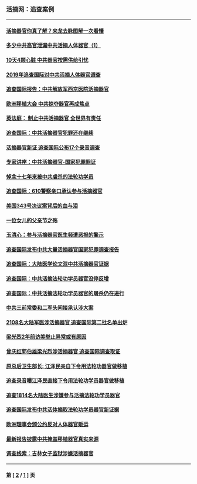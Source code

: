### 活摘网：追查案例
---
#### [活摘器官你真了解？来龙去脉图解一次看懂](../../pages/nf5880/n13013820.md?12180430) 
#### [多少中共高官泄漏中共活摘人体器官（1）](../../pages/nf5880/n12671234.md?12180430) 
#### [10天4颗心脏 中共器官按需供给引忧](../../pages/nf5880/n12326366.md?12180430) 
#### [2019年追查国际对中共活摘人体器官调查](../../pages/nf5880/n11917733.md?12180430) 
#### [追查国际报告：中共解放军西京医院活摘器官](../../pages/nf5880/n11838359.md?12180430) 
#### [欧洲移植大会 中共掠夺器官再成焦点](../../pages/nf5880/n11538883.md?12180430) 
#### [英法庭： 制止中共活摘器官 全世界有责任](../../pages/nf5880/n11330691.md?12180430) 
#### [追查国际：中共活摘器官犯罪还在继续](../../pages/nf5880/n11218301.md?12180430) 
#### [活摘器官新证 追查国际公布17个录音调查](../../pages/nf5880/n10897744.md?12180430) 
#### [专家讲座：中共活摘器官-国家犯罪罪证](../../pages/nf5880/n8828153.md?12180430) 
#### [悼念十七年来被中共虐杀的法轮功学员](../../pages/nf5880/n8124823.md?12180430) 
#### [追查国际：610警察亲口承认参与活摘器官](../../pages/nf5880/n8109067.md?12180430) 
#### [美国343号决议案背后的血与泪](../../pages/nf5880/n8020684.md?12180430) 
#### [一位女儿的父亲节之殇](../../pages/nf5880/n8014122.md?12180430) 
#### [玉清心：参与活摘器官医生频遭恶报的警示](../../pages/nf5880/n4637546.md?12180430) 
#### [追查国际发布中共大量活摘器官国家犯罪调查报告](../../pages/nf5880/n4613428.md?12180430) 
#### [追查国际：大陆医学论文泄中共活摘器官证据](../../pages/nf5880/n4608794.md?12180430) 
#### [追查国际：中共活摘法轮功学员器官没停反增](../../pages/nf5880/n4584075.md?12180430) 
#### [追查国际：中共活摘法轮功学员器官的屠杀仍在进行](../../pages/nf5880/n4299154.md?12180430) 
#### [中共三前常委和二军头间接承认涉大案](../../pages/nf5880/n4286244.md?12180430) 
#### [2108名大陆军医涉活摘器官 追查国际第二批名单出炉](../../pages/nf5880/n4284769.md?12180430) 
#### [梁光烈2年前访美举止异常或有原因](../../pages/nf5880/n4279686.md?12180430) 
#### [曾庆红郭伯雄梁光烈涉活摘器官 追查国际调查取证](../../pages/nf5880/n4278462.md?12180430) 
#### [原总后卫生部长: 江泽民亲自下令用法轮功器官做移植](../../pages/nf5880/n4263864.md?12180430) 
#### [追查录音曝江泽民直接下令用法轮功学员器官做移植](../../pages/nf5880/n4261268.md?12180430) 
#### [追查1814名大陆医生涉嫌参与活摘法轮功学员器官](../../pages/nf5880/n4259055.md?12180430) 
#### [追查国际发布中共活体摘取法轮功学员器官新证据](../../pages/nf5880/n4258255.md?12180430) 
#### [欧洲理事会颁公约反对人体器官贩运](../../pages/nf5880/n4206955.md?12180430) 
#### [最新报告披露中共掩盖移植器官真实来源](../../pages/nf5880/n4140084.md?12180430) 
#### [调查线索：吉林女子监狱涉嫌活摘器官](../../pages/nf5880/n4044366.md?12180430) 

---
#### 第 [ [2](./2.md?12180430) / [1](./1.md?12180430) ] 页
